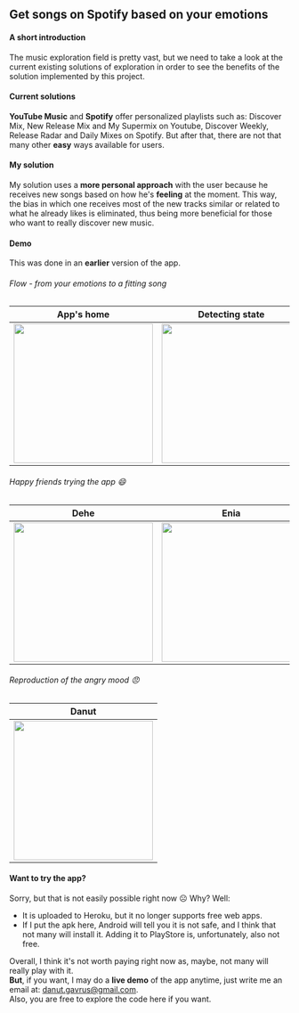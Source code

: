 ## Get songs on Spotify based on your emotions
#### A short introduction
The music exploration field is pretty vast, but we need to take a look at the current existing solutions of exploration in order to see the benefits of the solution implemented by this project.
#### Current solutions
__YouTube Music__ and __Spotify__ offer personalized playlists such as: Discover Mix, New Release Mix and My Supermix on Youtube, Discover Weekly, Release Radar and Daily Mixes on Spotify. But after that, there are not that many other __easy__ ways available for users.
#### My solution
My solution uses a __more personal approach__ with the user because he receives new songs based on how he's __feeling__ at the moment. This way, the bias in which one receives most of the new tracks similar or related to what he already likes is eliminated, thus being more beneficial for those who want to really discover new music.
#### Demo
This was done in an __earlier__ version of the app.
###### Flow - from your emotions to a fitting song
| App's home  | Detecting state | Detection results | Link to a Spotify song |
| ------------- | ------------- | ------------- | ------------- |
| <img src="https://github.com/DanutGavrus/Photos/blob/master/11.%20Emotion%20to%20song%201.jpg" width="250">  | <img src="https://github.com/DanutGavrus/Photos/blob/master/11.%20Emotion%20to%20song%202.jpg" width="250">  | <img src="https://github.com/DanutGavrus/Photos/blob/master/11.%20Emotion%20to%20song%203.jpg" width="250"> | <img src="https://github.com/DanutGavrus/Photos/blob/master/11.%20Emotion%20to%20song%204.jpg" width="250">
###### Happy friends trying the app 😄
| Dehe  | Enia | Arthur |
| ------------- | ------------- | ------------- |
| <img src="https://github.com/DanutGavrus/Photos/blob/master/11.%20Emotion%20to%20song%205.jpg" width="250">  | <img src="https://github.com/DanutGavrus/Photos/blob/master/11.%20Emotion%20to%20song%206.jpg" width="250">  | <img src="https://github.com/DanutGavrus/Photos/blob/master/11.%20Emotion%20to%20song%207.jpg" width="250">
###### Reproduction of the angry mood 😠
| Danut |
| ------------- 
| <img src="https://github.com/DanutGavrus/Photos/blob/master/11.%20Emotion%20to%20song%208.jpg" width="250">  |
#### Want to try the app?
Sorry, but that is not easily possible right now ☹️ Why? Well:
- It is uploaded to Heroku, but it no longer supports free web apps.
- If I put the apk here, Android will tell you it is not safe, and I think that not many will install it. Adding it to PlayStore is, unfortunately, also not free.
  
Overall, I think it's not worth paying right now as, maybe, not many will really play with it.  
__But__, if you want, I may do a __live demo__ of the app anytime, just write me an email at: danut.gavrus@gmail.com.  
Also, you are free to explore the code here if you want.
